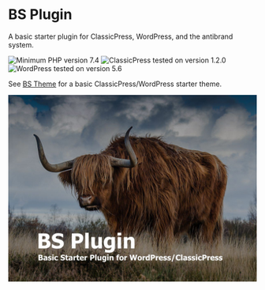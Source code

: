 # BS Plugin

A basic starter plugin for ClassicPress, WordPress, and the antibrand system.

![Minimum PHP version 7.4](https://img.shields.io/badge/PHP_min-7.4-8892bf.svg?style=flat-square)
![ClassicPress tested on version 1.2.0](https://img.shields.io/badge/ClassicPress-1.2.0-03768e.svg?style=flat-square)
![WordPress tested on version 5.6](https://img.shields.io/badge/WordPress-5.6-0073aa.svg?style=flat-square)

See [BS Theme](https://github.com/ControlledChaos/bs-theme) for a basic ClassicPress/WordPress starter theme.

![BS Plugin Cover Image](https://raw.githubusercontent.com/ControlledChaos/bs-plugin/master/delete-me.jpg)
